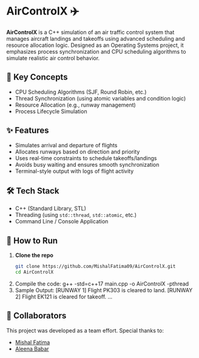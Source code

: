 # AirControlX ✈️

**AirControlX** is a C++ simulation of an air traffic control system that manages aircraft landings and takeoffs using advanced scheduling and resource allocation logic. Designed as an Operating Systems project, it emphasizes process synchronization and CPU scheduling algorithms to simulate realistic air control behavior.

## 🧠 Key Concepts

- CPU Scheduling Algorithms (SJF, Round Robin, etc.)
- Thread Synchronization (using atomic variables and condition logic)
- Resource Allocation (e.g., runway management)
- Process Lifecycle Simulation

## ✨ Features

- Simulates arrival and departure of flights
- Allocates runways based on direction and priority
- Uses real-time constraints to schedule takeoffs/landings
- Avoids busy waiting and ensures smooth synchronization
- Terminal-style output with logs of flight activity

## 🛠 Tech Stack

- C++ (Standard Library, STL)
- Threading (using `std::thread`, `std::atomic`, etc.)
- Command Line / Console Application

## 🚀 How to Run

1. **Clone the repo**
   ```bash
   git clone https://github.com/MishalFatima09/AirControlX.git
   cd AirControlX
2. Compile the code:
   g++ -std=c++17 main.cpp -o AirControlX -pthread
3. Sample Output:
   [RUNWAY 1] Flight PK303 is cleared to land.
   [RUNWAY 2] Flight EK121 is cleared for takeoff.
   ...

## 🤝 Collaborators

This project was developed as a team effort. Special thanks to:

- [Mishal Fatima](https://github.com/MishalFatima09)  
- [Aleena Babar](https://github.com/aleenababar04)  

